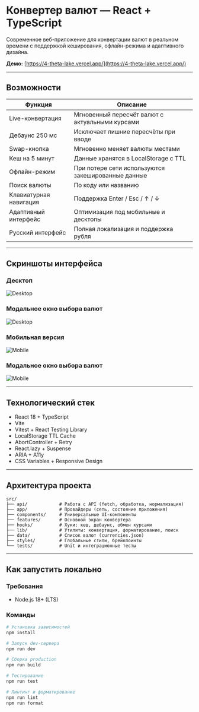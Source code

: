 # Конвертер валют — React + TypeScript

Современное веб-приложение для конвертации валют в реальном времени с поддержкой кеширования, офлайн-режима и адаптивного дизайна.

**Демо:** [https://4-theta-lake.vercel.app/](https://4-theta-lake.vercel.app/)

---

## Возможности

| Функция | Описание |
|---------|----------|
| Live-конвертация | Мгновенный пересчёт валют с актуальными курсами |
| Дебаунс 250 мс | Исключает лишние пересчёты при вводе |
| Swap-кнопка | Мгновенно меняет валюты местами |
| Кеш на 5 минут | Данные хранятся в LocalStorage с TTL |
| Офлайн-режим | При потере сети используются закешированные данные |
| Поиск валюты | По коду или названию |
| Клавиатурная навигация | Поддержка Enter / Esc / ↑ / ↓ |
| Адаптивный интерфейс | Оптимизация под мобильные и десктопы |
| Русский интерфейс | Полная локализация и поддержка рубля |

---

## Скриншоты интерфейса

### Десктоп
![Desktop](./screenshots/image1.png)

### Модальное окно выбора валют
![Desktop](./screenshots/image2.png)

### Мобильная версия
![Mobile](./screenshots/image3.png)

### Модальное окно выбора валют
![Mobile](./screenshots/image4.png)

---

## Технологический стек

- React 18 + TypeScript
- Vite
- Vitest + React Testing Library
- LocalStorage TTL Cache
- AbortController + Retry
- React.lazy + Suspense
- ARIA + A11y
- CSS Variables + Responsive Design

---

## Архитектура проекта

```
src/
├── api/            # Работа с API (fetch, обработка, нормализация)
├── app/            # Провайдеры (сеть, состояние приложения)
├── components/     # Универсальные UI-компоненты
├── features/       # Основной экран конвертера
├── hooks/          # Хуки: кеш, дебаунс, обмен курсами
├── lib/            # Утилиты: конвертация, форматирование, поиск
├── data/           # Список валют (currencies.json)
├── styles/         # Глобальные стили, брейкпоинты
└── tests/          # Unit и интеграционные тесты
```

---

## Как запустить локально

### Требования

* Node.js 18+ (LTS)

### Команды

```bash
# Установка зависимостей
npm install

# Запуск dev-сервера
npm run dev

# Сборка production
npm run build

# Тестирование
npm run test

# Линтинг и форматирование
npm run lint
npm run format
```
